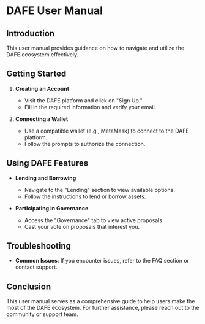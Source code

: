 # DAFE User Manual

## Introduction
This user manual provides guidance on how to navigate and utilize the DAFE ecosystem effectively.

## Getting Started
1. **Creating an Account**
   - Visit the DAFE platform and click on "Sign Up."
   - Fill in the required information and verify your email.

2. **Connecting a Wallet**
   - Use a compatible wallet (e.g., MetaMask) to connect to the DAFE platform.
   - Follow the prompts to authorize the connection.

## Using DAFE Features
- **Lending and Borrowing**
  - Navigate to the "Lending" section to view available options.
  - Follow the instructions to lend or borrow assets.

- **Participating in Governance**
  - Access the "Governance" tab to view active proposals.
  - Cast your vote on proposals that interest you.

## Troubleshooting
- **Common Issues**: If you encounter issues, refer to the FAQ section or contact support.

## Conclusion
This user manual serves as a comprehensive guide to help users make the most of the DAFE ecosystem. For further assistance, please reach out to the community or support team.
